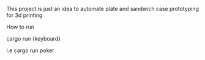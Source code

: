 This project is just an idea to automate plate and sandwich case prototyping for 3d printing

How to run

cargo run {keyboard}

i.e cargo run poker